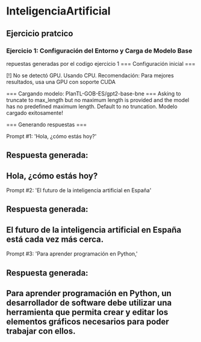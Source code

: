 # InteligenciaArtificial
## Ejercicio pratcico 
### Ejercicio 1: Configuración del Entorno y Carga de Modelo Base
repuestas generadas por el codigo ejercicio 1
=== Configuración inicial ===

[!] No se detectó GPU. Usando CPU.
  Recomendación: Para mejores resultados, usa una GPU con soporte CUDA

=== Cargando modelo: PlanTL-GOB-ES/gpt2-base-bne ===
Asking to truncate to max_length but no maximum length is provided and the model has no predefined maximum length. Default to no truncation.
Modelo cargado exitosamente!

=== Generando respuestas ===

Prompt #1: 'Hola, ¿cómo estás hoy?'

Respuesta generada:
--------------------------------------------------
Hola, ¿cómo estás hoy? 
--------------------------------------------------

Prompt #2: 'El futuro de la inteligencia artificial en España'

Respuesta generada:
--------------------------------------------------
El futuro de la inteligencia artificial en España está cada vez más cerca. 
--------------------------------------------------

Prompt #3: 'Para aprender programación en Python,'

Respuesta generada:
--------------------------------------------------
Para aprender programación en Python, un desarrollador de software debe utilizar una herramienta que permita crear y editar los elementos gráficos necesarios para poder trabajar con ellos. 
--------------------------------------------------
